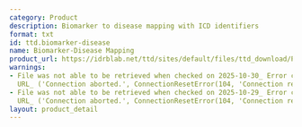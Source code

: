 ```yaml
---
category: Product
description: Biomarker to disease mapping with ICD identifiers
format: txt
id: ttd.biomarker-disease
name: Biomarker-Disease Mapping
product_url: https://idrblab.net/ttd/sites/default/files/ttd_download/P1-08-Biomarker_disease.txt
warnings:
- File was not able to be retrieved when checked on 2025-10-30_ Error connecting to
  URL_ ('Connection aborted.', ConnectionResetError(104, 'Connection reset by peer'))
- File was not able to be retrieved when checked on 2025-10-29_ Error connecting to
  URL_ ('Connection aborted.', ConnectionResetError(104, 'Connection reset by peer'))
layout: product_detail
---
```

